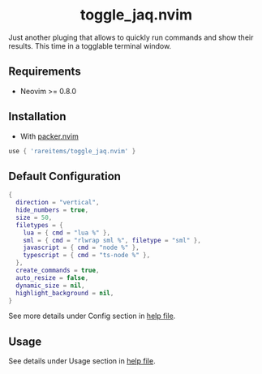 <h1 align='center'>toggle_jaq.nvim</h1>
Just another pluging that allows to quickly run commands and show their results. This time in a togglable terminal window.

## Requirements

- Neovim >= 0.8.0

## Installation

- With [packer.nvim](https://github.com/wbthomason/packer.nvim)

```lua
use { 'rareitems/toggle_jaq.nvim' }
```

## Default Configuration

```lua
{
  direction = "vertical",
  hide_numbers = true,
  size = 50,
  filetypes = {
    lua = { cmd = "lua %" },
    sml = { cmd = "rlwrap sml %", filetype = "sml" },
    javascript = { cmd = "node %" },
    typescript = { cmd = "ts-node %" },
  },
  create_commands = true,
  auto_resize = false,
  dynamic_size = nil,
  highlight_background = nil,
}
```
See more details under Config section in [help file](doc/toggle_jaq.txt).

## Usage

See details under Usage section in [help file](doc/toggle_jaq.txt).
